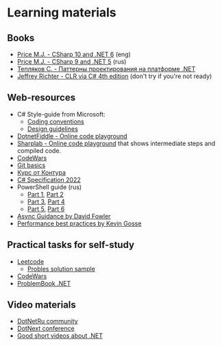 # Learning materials

## Books
- [Price M.J. - CSharp 10 and .NET 6](https://www.amazon.com/10-NET-Cross-Platform-Development-websites/dp/1801077363) (eng)
- [Price M.J. - CSharp 9 and .NET 5](https://www.labirint.ru/books/829838/) (rus)
- [Тепляков С. - Паттерны проектирования на платформе .NET](https://www.piter.com/product?product_id=39684273)
- [Jeffrey Richter - CLR via C# 4th edition](https://www.microsoftpressstore.com/store/clr-via-c-sharp-9780735668751) (don't try if you're not ready)

## Web-resources
- C# Style-guide from Microsoft:
  - [Coding conventions](https://learn.microsoft.com/en-us/dotnet/csharp/fundamentals/coding-style/coding-conventions?redirectedfrom=MSDN)
  - [Design guidelines](https://learn.microsoft.com/en-us/dotnet/standard/design-guidelines/naming-guidelines)
- [DotnetFiddle - Online code playground](https://dotnetfiddle.net)
- [Sharplab - Online code playground](https://sharplab.io) that shows intermediate steps and compiled code.
- [CodeWars](https://www.codewars.com/dashboard)
- [Git basics](https://learngitbranching.js.org/?locale=ru_RU)
- [Курс от Контура](https://ulearn.me)
- [C# Specification 2022](https://www.ecma-international.org/wp-content/uploads/ECMA-334_6th_edition_june_2022.pdf)
- PowerShell guide (rus)
  - [Part 1](https://habr.com/ru/company/ruvds/blog/487876/), [Part 2](https://habr.com/ru/company/ruvds/blog/490924/)
  - [Part 3](https://habr.com/ru/company/ruvds/blog/493366/), [Part 4](https://habr.com/ru/company/ruvds/blog/494978/)
  - [Part 5](https://habr.com/ru/company/ruvds/blog/498478/), [Part 6](https://habr.com/ru/company/ruvds/blog/503818/)
- [Async Guidance by David Fowler](https://github.com/davidfowl/AspNetCoreDiagnosticScenarios/blob/master/AsyncGuidance.md)
- [Performance best practices by Kevin Gosse](https://minidump.net/performance-best-practices-in-c-b85a47bdd93a)

## Practical tasks for self-study
- [Leetcode](https://leetcode.com/problemset/all/)
  - [Probles solution sample](https://github.com/AlekseyRostov/DotNetEducation)
- [CodeWars](https://www.codewars.com/dashboard)
- [ProblemBook .NET](https://andreyakinshin.gitbook.io/problembookdotnet/)

## Video materials
- [DotNetRu community](https://www.youtube.com/DotNetRu)
- [DotNext conference](https://www.youtube.com/DotNextConf)
- [Good short videos about .NET](https://www.youtube.com/c/Elfocrash)
